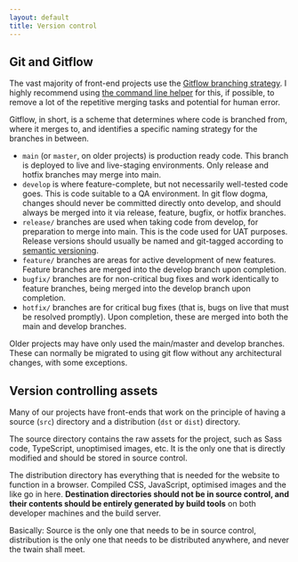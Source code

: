 ```yaml
---
layout: default
title: Version control
---
```


## Git and Gitflow

The vast majority of front-end projects use the [Gitflow branching strategy](https://nvie.com/posts/a-successful-git-branching-model/). I highly recommend using [the command line helper](https://danielkummer.github.io/git-flow-cheatsheet/) for this, if possible, to remove a lot of the repetitive merging tasks and potential for human error.

Gitflow, in short, is a scheme that determines where code is branched from, where it merges to, and identifies a specific naming strategy for the branches in between.

* `main` (or `master`, on older projects) is production ready code. This branch is deployed to live and live-staging environments. Only release and hotfix branches may merge into main.
* `develop` is where feature-complete, but not necessarily well-tested code goes. This is code suitable to a QA environment. In git flow dogma, changes should never be committed directly onto develop, and should always be merged into it via release, feature, bugfix, or hotfix branches.
* `release/` branches are used when taking code from develop, for preparation to merge into main. This is the code used for UAT purposes. Release versions should usually be named and git-tagged according to [semantic versioning](https://semver.org).
* `feature/` branches are areas for active development of new features. Feature branches are merged into the develop branch upon completion.
* `bugfix/` branches are for non-critical bug fixes and work identically to feature branches, being merged into the develop branch upon completion.
* `hotfix/` branches are for critical bug fixes (that is, bugs on live that must be resolved promptly). Upon completion, these are merged into both the main and develop branches.

Older projects may have only used the main/master and develop branches. These can normally be migrated to using git flow without any architectural changes, with some exceptions.

## Version controlling assets

Many of our projects have front-ends that work on the principle of having a source (`src`) directory and a distribution (`dst` or `dist`) directory. 

The source directory contains the raw assets for the project, such as Sass code, TypeScript, unoptimised images, etc. It is the only one that is directly modified and should be stored in source control.

The distribution directory has everything that is needed for the website to function in a browser. Compiled CSS, JavaScript, optimised images and the like go in here. **Destination directories should not be in source control, and their contents should be entirely generated by build tools** on both developer machines and the build server.

Basically: Source is the only one that needs to be in source control, distribution is the only one that needs to be distributed anywhere, and never the twain shall meet. 
